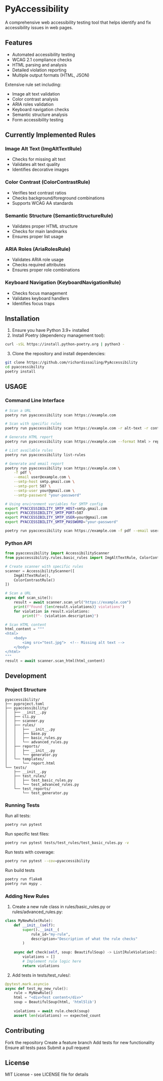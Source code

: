 # PyAccessibility

A comprehensive web accessibility testing tool that helps identify and fix accessibility issues in web pages.

## Features

* Automated accessibility testing
* WCAG 2.1 compliance checks
* HTML parsing and analysis
* Detailed violation reporting
* Multiple output formats (HTML, JSON)

Extensive rule set including:
* Image alt text validation
* Color contrast analysis
* ARIA roles validation
* Keyboard navigation checks
* Semantic structure analysis
* Form accessibility testing

## Currently Implemented Rules

### Image Alt Text (ImgAltTextRule)

* Checks for missing alt text
* Validates alt text quality
* Identifies decorative images

### Color Contrast (ColorContrastRule)

* Verifies text contrast ratios
* Checks background/foreground combinations
* Supports WCAG AA standards

### Semantic Structure (SemanticStructureRule)
* Validates proper HTML structure
* Checks for main landmarks
* Ensures proper list usage

### ARIA Roles (AriaRolesRule)
* Validates ARIA role usage
* Checks required attributes
* Ensures proper role combinations

### Keyboard Navigation (KeyboardNavigationRule)
* Checks focus management
* Validates keyboard handlers
* Identifies focus traps

## Installation

1. Ensure you have Python 3.9+ installed
2. Install Poetry (dependency management tool):

``` bash
curl -sSL https://install.python-poetry.org | python3 -
```
3. Clone the repository and install dependencies:
``` bash
git clone https://github.com/richardissailing/PyAccessibility
cd pyaccessibility
poetry install
```

## USAGE
### Command Line Interface

```bash
# Scan a URL
poetry run pyaccessibility scan https://example.com

# Scan with specific rules
poetry run pyaccessibility scan https://example.com -r alt-text -r contrast

# Generate HTML report
poetry run pyaccessibility scan https://example.com --format html > report.html

# List available rules
poetry run pyaccessibility list-rules

# Generate and email report
poetry run pyaccessibility scan https://example.com \
    -f pdf \
    --email user@example.com \
    --smtp-host smtp.gmail.com \
    --smtp-port 587 \
    --smtp-user your@gmail.com \
    --smtp-password "your-password"

# Using environment variables for SMTP config
export PYACCESSIBILITY_SMTP_HOST=smtp.gmail.com
export PYACCESSIBILITY_SMTP_PORT=587
export PYACCESSIBILITY_SMTP_USER=your@gmail.com
export PYACCESSIBILITY_SMTP_PASSWORD="your-password"

poetry run pyaccessibility scan https://example.com -f pdf --email user@example.com
```
### Python API

``` python
from pyaccessibility import AccessibilityScanner
from pyaccessibility.rules.basic_rules import ImgAltTextRule, ColorContrastRule

# Create scanner with specific rules
scanner = AccessibilityScanner([
    ImgAltTextRule(),
    ColorContrastRule()
])

# Scan a URL
async def scan_site():
    result = await scanner.scan_url("https://example.com")
    print(f"Found {len(result.violations)} violations")
    for violation in result.violations:
        print(f"- {violation.description}")

# Scan HTML content
html_content = """
<html>
    <body>
        <img src="test.jpg">  <!-- Missing alt text -->
    </body>
</html>
"""
result = await scanner.scan_html(html_content)
```

## Development

### Project Structure

```
pyaccessibility/
├── pyproject.toml
├── pyaccessibility/
│   ├── __init__.py
│   ├── cli.py
│   ├── scanner.py
│   ├── rules/
│   │   ├── __init__.py
│   │   ├── base.py
│   │   ├── basic_rules.py
│   │   └── advanced_rules.py
│   ├── reports/
│   │   ├── __init__.py
│   │   └── generator.py
│   └── templates/
│       └── report.html
└── tests/
    ├── __init__.py
    ├── test_rules/
    │   ├── test_basic_rules.py
    │   └── test_advanced_rules.py
    └── test_reports/
        └── test_generator.py
```

### Running Tests
Run all tests:
``` bash
poetry run pytest
```

Run specific test files:
``` bash
poetry run pytest tests/test_rules/test_basic_rules.py -v
```

Run tests with coverage:
``` bash
poetry run pytest --cov=pyaccessibility

```
Run build tests
``` bash
poetry run flake8
poetry run mypy .
```
### Adding New Rules

1. Create a new rule class in rules/basic_rules.py or rules/advanced_rules.py:
``` python
class MyNewRule(Rule):
    def __init__(self):
        super().__init__(
            rule_id="my-rule",
            description="Description of what the rule checks"
        )
    
    async def check(self, soup: BeautifulSoup) -> List[RuleViolation]:
        violations = []
        # Implement rule logic here
        return violations
```

2. Add tests in tests/test_rules/:
``` python
@pytest.mark.asyncio
async def test_my_new_rule():
    rule = MyNewRule()
    html = "<div>Test content</div>"
    soup = BeautifulSoup(html, 'html5lib')
    
    violations = await rule.check(soup)
    assert len(violations) == expected_count
```
## Contributing

Fork the repository
Create a feature branch
Add tests for new functionality
Ensure all tests pass
Submit a pull request

## License
MIT License - see LICENSE file for details